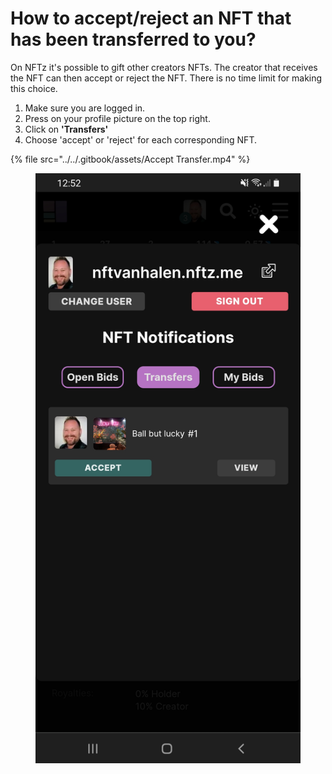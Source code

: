 # How to accept/reject an NFT that has been transferred to you?

On NFTz it's possible to gift other creators NFTs. The creator that receives the NFT can then accept or reject the NFT. There is no time limit for making this choice. &#x20;

1. Make sure you are logged in.
2. Press on your profile picture on the top right.
3. Click on **'Transfers'**
4. Choose 'accept' or 'reject' for each corresponding NFT.&#x20;

{% file src="../../.gitbook/assets/Accept Transfer.mp4" %}

<figure><img src="../../.gitbook/assets/Accept Transfer.jpg" alt=""><figcaption></figcaption></figure>

